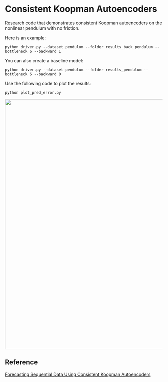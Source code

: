 # Consistent Koopman Autoencoders

Research code that demonstrates consistent Koopman autoencoders on the nonlinear pendulum with no friction.

Here is an example:
``` 
python driver.py --dataset pendulum --folder results_back_pendulum --bottleneck 6 --backward 1
```

You can also create a baseline model:
```
python driver.py --dataset pendulum --folder results_pendulum --bottleneck 6 --backward 0
```

Use the following code to plot the results:
```
python plot_pred_error.py
```

<img src="https://github.com/erichson/koopmanAE/blob/master/plot/pred_pendulum.png" width="800">


##  Reference
[Forecasting Sequential Data Using Consistent Koopman Autoencoders](https://arxiv.org/pdf/2003.02236.pdf)